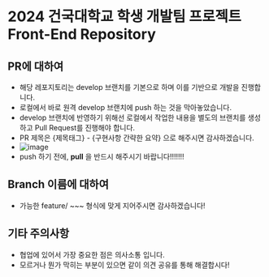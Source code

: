 # 2024 건국대학교 학생 개발팀 프로젝트 Front-End Repository

## PR에 대하여
- 해당 레포지토리는 develop 브랜치를 기본으로 하며 이를 기반으로 개발을 진행합니다.
- 로컬에서 바로 원격 develop 브랜치에 push 하는 것을 막아놓았습니다.
- develop 브랜치에 반영하기 위해선 로컬에서 작업한 내용을 별도의 브랜치를 생성하고 Pull Request를 진행해야 합니다.
- PR 제목은 {제목태그} - {구현사항 간략한 요약} 으로 해주시면 감사하겠습니다.
- ![image](https://github.com/user-attachments/assets/ccaaf8d8-cbad-48bc-83f5-35b0924445bb)
- push 하기 전에, **pull** 을 반드시 해주시기 바랍니다!!!!!!!

## Branch 이름에 대하여
- 가능한 feature/ ~~~ 형식에 맞게 지어주시면 감사하겠습니다!

## 기타 주의사항
- 협업에 있어서 가장 중요한 점은 의사소통 입니다.
- 모르거나 뭔가 막히는 부분이 있으면 같이 의견 공유를 통해 해결합시다!

